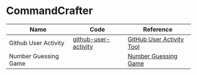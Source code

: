 # CommandCrafter

| Name                   | Code                                                                                          | Reference                                                        |
|------------------------|-----------------------------------------------------------------------------------------------|------------------------------------------------------------------|
| Github User Activity   | [github-user-activity](https://github.com/fahimahammed/CommandCrafter/tree/main/src/github-user-activity) | [GitHub User Activity Tool](https://roadmap.sh/projects/github-user-activity) |
| Number Guessing Game | | [Number Guessing Game](https://roadmap.sh/projects/number-guessing-game) |
